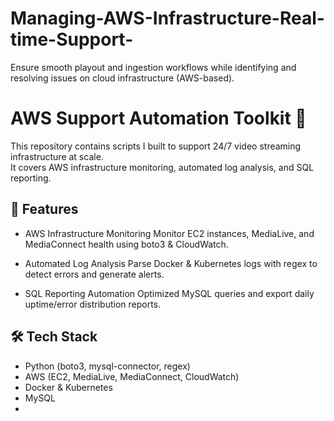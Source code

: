 # Managing-AWS-Infrastructure-Real-time-Support-
Ensure smooth playout and ingestion workflows while identifying and resolving issues on cloud infrastructure (AWS-based).

# AWS Support Automation Toolkit 🚀

This repository contains scripts I built to support 24/7 video streaming infrastructure at scale.  
It covers AWS infrastructure monitoring, automated log analysis, and SQL reporting.

## 📌 Features
- AWS Infrastructure Monitoring
  Monitor EC2 instances, MediaLive, and MediaConnect health using boto3 & CloudWatch.

- Automated Log Analysis
  Parse Docker & Kubernetes logs with regex to detect errors and generate alerts.

- SQL Reporting Automation
  Optimized MySQL queries and export daily uptime/error distribution reports.

## 🛠️ Tech Stack
- Python (boto3, mysql-connector, regex)
- AWS (EC2, MediaLive, MediaConnect, CloudWatch)
- Docker & Kubernetes
- MySQL
- 
